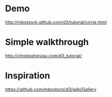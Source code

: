 # Demo
http://mbostock.github.com/d3/tutorial/circle.html

# Simple walkthrough
http://christopheviau.com/d3_tutorial/

# Inspiration
https://github.com/mbostock/d3/wiki/Gallery
